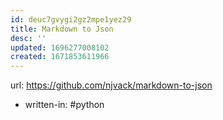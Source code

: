 ```yaml
---
id: deuc7gvygi2gz2mpe1yez29
title: Markdown to Json
desc: ''
updated: 1696277008102
created: 1671853611966
---
```


url: https://github.com/njvack/markdown-to-json

- written-in: #python
